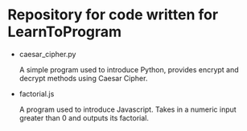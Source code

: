# Repository for code written for LearnToProgram

* caesar_cipher.py

  A simple program used to introduce Python, provides encrypt and decrypt methods using Caesar Cipher.

* factorial.js

  A program used to introduce Javascript. Takes in a numeric input greater than 0 and outputs its factorial.